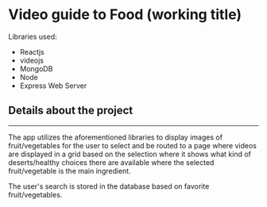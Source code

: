 # Video guide to Food (working title)

Libraries used:

- Reactjs
- videojs
- MongoDB
- Node
- Express Web Server

## Details about the project
----------------------------------------------------------------------------------------------------------
The app utilizes the aforementioned libraries to display images of fruit/vegetables for the user to select and be routed to a page 
where videos are displayed in a grid based on the selection where it shows what kind of deserts/healthy choices there are available where the selected fruit/vegetable is the main ingredient.

The user's search is stored in the database based on favorite fruit/vegetables.
